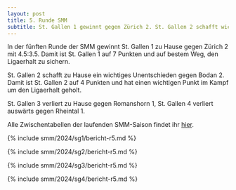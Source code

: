 ```yaml
---
layout: post
title: 5. Runde SMM
subtitle: St. Gallen 1 gewinnt gegen Zürich 2. St. Gallen 2 schafft wichtiges Unentschieden.
---
```


In der fünften Runde der SMM gewinnt St. Gallen 1 zu Hause gegen Zürich 2 mit 4.5:3.5.
Damit ist St. Gallen 1 auf 7 Punkten und auf bestem Weg, den Ligaerhalt zu sichern.

St. Gallen 2 schafft zu Hause ein wichtiges Unentschieden gegen Bodan 2.
Damit ist St. Gallen 2 auf 4 Punkten und hat einen wichtigen Punkt im Kampf um den Ligaerhalt geholt.

St. Gallen 3 verliert zu Hause gegen Romanshorn 1, St. Gallen 4 verliert auswärts gegen Rheintal 1.

Alle Zwischentabellen der laufenden SMM-Saison findet ihr [hier](/smm/2024/sg1).

{% include smm/2024/sg1/bericht-r5.md %}

{% include smm/2024/sg2/bericht-r5.md %}

{% include smm/2024/sg3/bericht-r5.md %}

{% include smm/2024/sg4/bericht-r5.md %}

<style>
table th, table td:nth-of-type(4) {
    white-space: nowrap;
}
</style>
